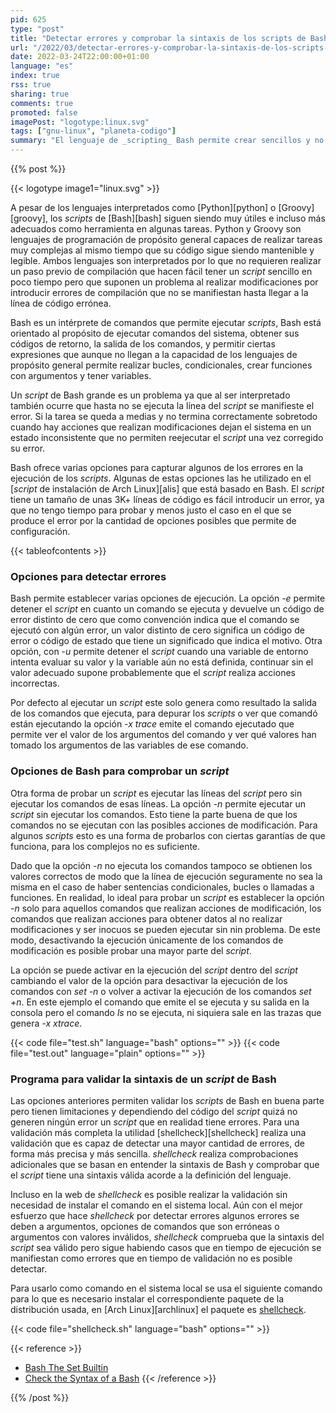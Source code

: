 ```yaml
---
pid: 625
type: "post"
title: "Detectar errores y comprobar la sintaxis de los scripts de Bash"
url: "/2022/03/detectar-errores-y-comprobar-la-sintaxis-de-los-scripts-de-bash/"
date: 2022-03-24T22:00:00+01:00
language: "es"
index: true
rss: true
sharing: true
comments: true
promoted: false
imagePost: "logotype:linux.svg"
tags: ["gnu-linux", "planeta-codigo"]
summary: "El lenguaje de _scripting_ Bash permite crear sencillos y no tan sencillos _scripts_ para automatizar tareas del sistema o funciones. Dado que un _script_ de Bash se interpreta no se compila un error no se detecta hasta llegar a la línea con el error que puede ser en la mitad del _script_ dejando la tarea sin finalizar correctamente. Para evitar errores antes de la ejecución del _script_ Bash ofrece varias opciones."
---
```


{{% post %}}

{{< logotype image1="linux.svg" >}}

A pesar de los lenguajes interpretados como [Python][python] o [Groovy][groovy], los _scripts_ de [Bash][bash] siguen siendo muy útiles e incluso más adecuados como herramienta en algunas tareas. Python y Groovy son lenguajes de programación de propósito general capaces de realizar tareas muy complejas al mismo tiempo que su código sigue siendo mantenible y legible. Ambos lenguajes son interpretados por lo que no requieren realizar un paso previo de compilación que hacen fácil tener un _script_ sencillo en poco tiempo pero que suponen un problema al realizar modificaciones por introducir errores de compilación que no se manifiestan hasta llegar a la línea de código errónea.

Bash es un intérprete de comandos que permite ejecutar _scripts_, Bash está orientado al propósito de ejecutar comandos del sistema, obtener sus códigos de retorno, la salida de los comandos, y permitir ciertas expresiones que aunque no llegan a la capacidad de los lenguajes de propósito general permite realizar bucles, condicionales, crear funciones con argumentos y tener variables.

Un _script_ de Bash grande es un problema ya que al ser interpretado también ocurre que hasta no se ejecuta la línea del _script_ se manifieste el error. Si la tarea se queda a medias y no termina correctamente sobretodo cuando hay acciones que realizan modificaciones dejan el sistema en un estado inconsistente que no permiten reejecutar el _script_ una vez corregido su error.

Bash ofrece varias opciones para capturar algunos de los errores en la ejecución de los _scripts_. Algunas de estas opciones las he utilizado en el [_script_ de instalación de Arch Linux][alis] que está basado en Bash. El _script_ tiene un tamaño de unas 3K+ líneas de código es fácil introducir un error, ya que no tengo tiempo para probar y menos justo el caso en el que se produce el error por la cantidad de opciones posibles que permite de configuración.

{{< tableofcontents >}}

### Opciones para detectar errores

Bash permite establecer varias opciones de ejecución. La opción _-e_ permite detener el _script_ en cuanto un comando se ejecuta y devuelve un código de error distinto de cero que como convención indica que el comando se ejecutó con algún error, un valor distinto de cero significa un código de error o código de estado que tiene un significado que indica el motivo. Otra opción, con _-u_ permite detener el _script_ cuando una variable de entorno intenta evaluar su valor y la variable aún no está definida, continuar sin el valor adecuado supone probablemente que el _script_ realiza acciones incorrectas.

Por defecto al ejecutar un _script_ este solo genera como resultado la salida de los comandos que ejecuta, para depurar los _scripts_ o ver que comandó están ejecutando la opción _-x trace_ emite el comando ejecutado que permite ver el valor de los argumentos del comando y ver qué valores han tomado los argumentos de las variables de ese comando.

### Opciones de Bash para comprobar un _script_

Otra forma de probar un _script_ es ejecutar las líneas del _script_ pero sin ejecutar los comandos de esas líneas. La opción _-n_ permite ejecutar un _script_ sin ejecutar los comandos. Esto tiene la parte buena de que los comandos no se ejecutan con las posibles acciones de modificación. Para algunos _scripts_ esto es una forma de probarlos con ciertas garantías de que funciona, para los complejos no es suficiente.

Dado que la opción _-n_ no ejecuta los comandos tampoco se obtienen los valores correctos de modo que la línea de ejecución seguramente no sea la misma en el caso de haber sentencias condicionales, bucles o llamadas a funciones. En realidad, lo ideal para probar un _script_ es establecer la opción _-n_ solo para aquellos comandos que realizan acciones de modificación, los comandos que realizan acciones para obtener datos al no realizar modificaciones y ser inocuos se pueden ejecutar sin nin problema. De este modo, desactivando la ejecución únicamente de los comandos de modificación es posible probar una mayor parte del _script_.

La opción se puede activar en la ejecución del _script_ dentro del _script_ cambiando el valor de la opción para desactivar la ejecución de los comandos con _set -n_ o volver a activar la ejecución de los comandos _set +n_. En este ejemplo el comando que emite el se ejecuta y su salida en la consola pero el comando _ls_ no se ejecuta, ni siquiera sale en las trazas que genera _-x xtrace_.

{{< code file="test.sh" language="bash" options="" >}}
{{< code file="test.out" language="plain" options="" >}}

### Programa para validar la sintaxis de un _script_ de Bash

Las opciones anteriores permiten validar los _scripts_ de Bash en buena parte pero tienen limitaciones y dependiendo del código del _script_ quizá no generen ningún error un _script_ que en realidad tiene errores. Para una validación más completa la utilidad [shellcheck][shellcheck] realiza una validación que es capaz de detectar una mayor cantidad de errores, de forma más precisa y más sencilla. _shellcheck_ realiza comprobaciones adicionales que se basan en entender la sintaxis de Bash y comprobar que el _script_ tiene una sintaxis válida acorde a la definición del lenguaje.

Incluso en la web de _shellcheck_ es posible realizar la validación sin necesidad de instalar el comando en el sistema local. Aún con el mejor esfuerzo que hace _shellcheck_ por detectar errores algunos errores se deben a argumentos, opciones de comandos que son erróneas o argumentos con valores inválidos, _shellcheck_ comprueba que la sintaxis del _script_ sea válido pero sigue habiendo casos que en tiempo de ejecución se manifiestan como errores que en tiempo de validación no es posible detectar.

Para usarlo como comando en el sistema local se usa el siguiente comando para lo que es necesario instalar el correspondiente paquete de la distribución usada, en [Arch Linux][archlinux] el paquete es [shellcheck](https://archlinux.org/packages/community/x86_64/shellcheck/).

{{< code file="shellcheck.sh" language="bash" options="" >}}

{{< reference >}}
* [Bash The Set Builtin](https://www.gnu.org/software/bash/manual/html_node/The-Set-Builtin.html)
* [Check the Syntax of a Bash](https://www.baeldung.com/linux/validate-bash-script)
{{< /reference >}}

{{% /post %}}
